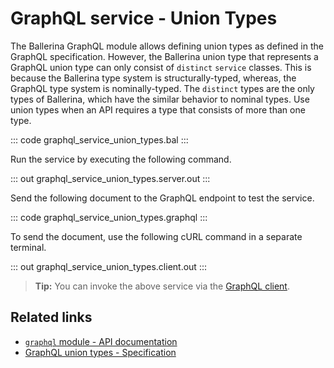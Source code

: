 # GraphQL service - Union Types

The Ballerina GraphQL module allows defining union types as defined in the GraphQL specification. However, the Ballerina union type that represents a GraphQL union type can only consist of `distinct` `service` classes. This is because the Ballerina type system is structurally-typed, whereas, the GraphQL type system is nominally-typed. The `distinct` types are the only types of Ballerina, which have the similar behavior to nominal types. Use union types when an API requires a type that consists of more than one type.

::: code graphql_service_union_types.bal :::

Run the service by executing the following command.

::: out graphql_service_union_types.server.out :::

Send the following document to the GraphQL endpoint to test the service.

::: code graphql_service_union_types.graphql :::

To send the document, use the following cURL command in a separate terminal.

::: out graphql_service_union_types.client.out :::

>**Tip:** You can invoke the above service via the [GraphQL client](/learn/by-example/graphql-client-query-endpoint/).

## Related links
- [`graphql` module - API documentation](https://lib.ballerina.io/ballerina/graphql/latest)
- [GraphQL union types - Specification](/spec/graphql/#43-unions)
